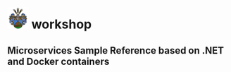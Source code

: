# ![Image](./img/fam-wappen.png) workshop 
## Microservices Sample Reference based on .NET and Docker containers
